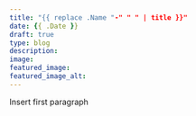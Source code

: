 ```yaml
---
title: "{{ replace .Name "-" " " | title }}"
date: {{ .Date }}
draft: true
type: blog
description: 
image: 
featured_image: 
featured_image_alt: 
---
```



Insert first paragraph


<!-- more -->